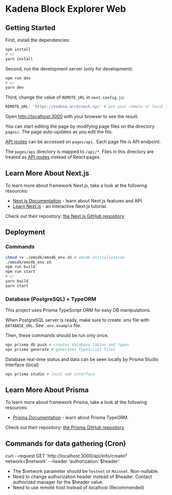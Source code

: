 # Kadena Block Explorer Web

## Getting Started

First, install the dependencies:
```bash
npm install
# or
yarn install
```
Second, run the development server (only for development):

```bash
npm run dev
# or
yarn dev
```

Third, change the value of `REMOTE_URL` in `next.config.js`:

```bash
REMOTE_URL: 'https://kadena.architech.nyc' # put your remote or local (for dev) host URL
```

Open [http://localhost:3000](http://localhost:3000) with your browser to see the result.

You can start editing the page by modifying page files on the directory `pages/`. The page auto-updates as you edit the file.

[API routes](https://nextjs.org/docs/api-routes/introduction) can be accessed on `pages/api.` Each page file is API endpoint.

The `pages/api` directory is mapped to `/api/*`. Files in this directory are treated as [API routes](https://nextjs.org/docs/api-routes/introduction) instead of React pages.

## Learn More About Next.js

To learn more about framework Next.js, take a look at the following resources:

- [Next.js Documentation](https://nextjs.org/docs) - learn about Next.js features and API.
- [Learn Next.js](https://nextjs.org/learn) - an interactive Next.js tutorial.

Check out their repository: [the Next.js GitHub repository](https://github.com/vercel/next.js/)

## Deployment

### Commands

```bash
chmod +x ./emsdk/emsdk_env.sh # emsdk initialization
./emsdk/emsdk_env.sh
npm run build
npm run start
# or
yarn build
yarn start
```

### Database (PostgreSQL) + TypeORM

This project uses Prisma TypeScript ORM for easy DB manipulations. 

When PostgreSQL server is ready, make sure to create .env file with `DATABASE_URL`. See `.env.example` file.

Then, these commands should be run only once.

```bash
npx prisma db push # creates database tables and types
npx prisma generate # generates TypeScript files
```

Database real-time status and data can be seen locally by Prisma Studio Interface (local) 

```bash
npx prisma studio # local web interface
```

## Learn More About Prisma

To learn more about framework Prisma, take a look at the following resources:

- [Prisma Documentation](https://www.prisma.io/) - learn about Prisma TypeORM.

Check out their repository: [the Prisma GitHub repository](https://github.com/prisma)


## Commands for data gathering (Cron)

curl --request GET 'http://localhost:3000/api/info/create?network=$network' --header 'authorization: $header'

- The $network parameter should be `Testnet` or `Mainnet`. Non-nullable.
- Need to change authorization header instead of $header. Contact authorized manager for the $header value.
- Need to use remote host instead of localhost (Recommended)
